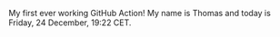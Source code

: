 My first ever working GitHub Action!
My name is Thomas and today is Friday, 24 December, 19:22 CET. 
